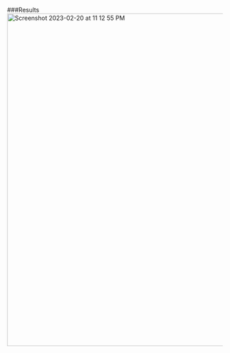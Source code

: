 ###Results
<img width="778" alt="Screenshot 2023-02-20 at 11 12 55 PM" src="https://user-images.githubusercontent.com/103292964/220253916-c71666ee-b1f3-4281-a8ed-be7fd9102b3e.png">
